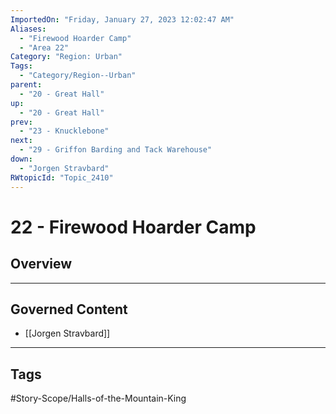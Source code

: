 ```yaml
---
ImportedOn: "Friday, January 27, 2023 12:02:47 AM"
Aliases:
  - "Firewood Hoarder Camp"
  - "Area 22"
Category: "Region: Urban"
Tags:
  - "Category/Region--Urban"
parent:
  - "20 - Great Hall"
up:
  - "20 - Great Hall"
prev:
  - "23 - Knucklebone"
next:
  - "29 - Griffon Barding and Tack Warehouse"
down:
  - "Jorgen Stravbard"
RWtopicId: "Topic_2410"
---
```

# 22 - Firewood Hoarder Camp
## Overview
---
## Governed Content
- [[Jorgen Stravbard]]


---
## Tags
#Story-Scope/Halls-of-the-Mountain-King

